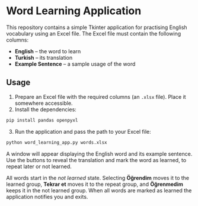 # Word Learning Application

This repository contains a simple Tkinter application for practising English vocabulary using an Excel file. The Excel file must contain the following columns:

- **English** – the word to learn
- **Turkish** – its translation
- **Example Sentence** – a sample usage of the word

## Usage

1. Prepare an Excel file with the required columns (an `.xlsx` file). Place it somewhere accessible.
2. Install the dependencies:

```bash
pip install pandas openpyxl
```

3. Run the application and pass the path to your Excel file:

```bash
python word_learning_app.py words.xlsx
```

A window will appear displaying the English word and its example sentence. Use the buttons to reveal the translation and mark the word as learned, to repeat later or not learned.

All words start in the *not learned* state. Selecting **Öğrendim** moves it to the learned group, **Tekrar et** moves it to the repeat group, and **Öğrenmedim** keeps it in the not learned group. When all words are marked as learned the application notifies you and exits.
